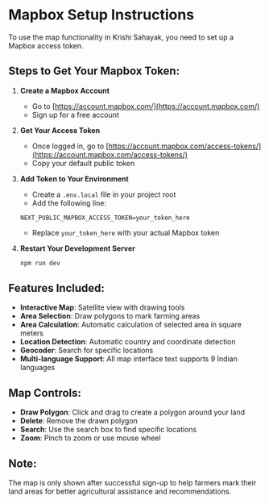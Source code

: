# Mapbox Setup Instructions

To use the map functionality in Krishi Sahayak, you need to set up a Mapbox access token.

## Steps to Get Your Mapbox Token:

1. **Create a Mapbox Account**
   - Go to [https://account.mapbox.com/](https://account.mapbox.com/)
   - Sign up for a free account

2. **Get Your Access Token**
   - Once logged in, go to [https://account.mapbox.com/access-tokens/](https://account.mapbox.com/access-tokens/)
   - Copy your default public token

3. **Add Token to Your Environment**
   - Create a `.env.local` file in your project root
   - Add the following line:
   ```
   NEXT_PUBLIC_MAPBOX_ACCESS_TOKEN=your_token_here
   ```
   - Replace `your_token_here` with your actual Mapbox token

4. **Restart Your Development Server**
   ```bash
   npm run dev
   ```

## Features Included:

- **Interactive Map**: Satellite view with drawing tools
- **Area Selection**: Draw polygons to mark farming areas
- **Area Calculation**: Automatic calculation of selected area in square meters
- **Location Detection**: Automatic country and coordinate detection
- **Geocoder**: Search for specific locations
- **Multi-language Support**: All map interface text supports 9 Indian languages

## Map Controls:

- **Draw Polygon**: Click and drag to create a polygon around your land
- **Delete**: Remove the drawn polygon
- **Search**: Use the search box to find specific locations
- **Zoom**: Pinch to zoom or use mouse wheel

## Note:

The map is only shown after successful sign-up to help farmers mark their land areas for better agricultural assistance and recommendations.
